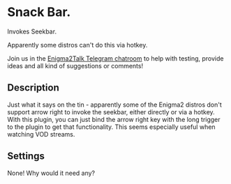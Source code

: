 # Snack Bar.

Invokes Seekbar.

Apparently some distros can't do this via hotkey.

Join us in the [Enigma2Talk Telegram chatroom](https://t.me/talkenigma2)
to help with testing, provide ideas and all kind of suggestions or comments!

## Description

Just what it says on the tin - apparently some of the Enigma2 distros don't
support arrow right to invoke the seekbar, either directly or via a hotkey.
With this plugin, you can just bind the arrow right key with the long trigger
to the plugin to get that functionality. This seems especially useful when
watching VOD streams.

## Settings

None! Why would it need any?
